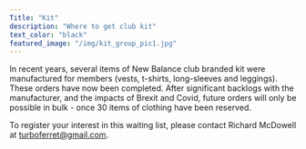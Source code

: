```yaml
---
Title: "Kit"
description: "Where to get club kit"
text_color: "black"
featured_image: "/img/kit_group_pic1.jpg"
---
```

<!---
![image](https://www.lauristonrunners.club/img/kit_group_pic1.jpg)
-->
In recent years, several items of New Balance club branded kit were manufactured for members (vests, t-shirts, long-sleeves and leggings). These orders have now been completed. After significant backlogs with the manufacturer, and the impacts of Brexit and Covid, future orders will only be possible in bulk - once 30 items of clothing have been reserved. 

To register your interest in this waiting list, please contact Richard McDowell at turboferret@gmail.com.
